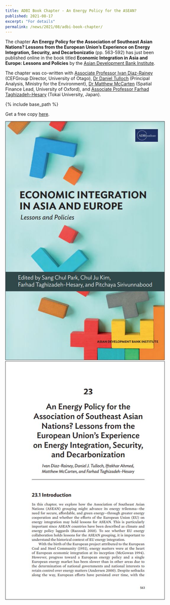 ```yaml
---
title: ADBI Book Chapter - An Energy Policy for the ASEAN?
published: 2021-08-17
excerpt: "For details"
permalink: /news/2021/08/adbi-book-chapter/ 
---
```


The chapter **An Energy Policy for the Association of Southeast Asian Nations? Lessons from the European Union’s Experience on Energy Integration, Security, and Decarbonizatio** (pp. 563-592) has just been published online in the book titled **Economic Integration in Asia and Europe: Lessons and Policies** by the [Asian Development Bank Institute](https://www.adb.org/adbi/main).

The chapter was co-written with [Associate Professor Ivan Diaz-Rainey](https://www.otago.ac.nz/accountancyfinance/staff/otago032953.html) (CEFGroup Director, University of Otago), [Dr Daniel Tulloch](https://www.linkedin.com/in/dtulloch/?originalSubdomain=nz) (Principal Analysis, Ministry for the Environment), [Dr Matthew McCarten](https://www.smithschool.ox.ac.uk/people/mmccarten.html) (Spatial Finance Lead, University of Oxford), and [Associate Professor Farhad Taghizadeh-Hesary](https://www.u-tokai.ac.jp/facultyguide/faculty/4427/en/) (Tokai University, Japan).

{% include base_path %}

Get a free copy [here](https://www.adb.org/publications/economic-integration-asia-europe-lessons-policies).

![](/images/adbi_book1.JPG)![](/images/adbi_book1.1.JPG)
